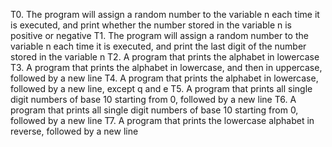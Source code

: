T0. The program will assign a random number to the variable n each time it is executed, and print whether the number stored in the variable n is positive or negative
T1. The program will assign a random number to the variable n each time it is executed, and print the last digit of the number stored in the variable n
T2. A program that prints the alphabet in lowercase
T3. A program that prints the alphabet in lowercase, and then in uppercase, followed by a new line
T4. A program that prints the alphabet in lowercase, followed by a new line, except q and e
T5. A program that prints all single digit numbers of base 10 starting from 0, followed by a new line
T6. A program that prints all single digit numbers of base 10 starting from 0, followed by a new line
T7. A program that prints the lowercase alphabet in reverse, followed by a new line
